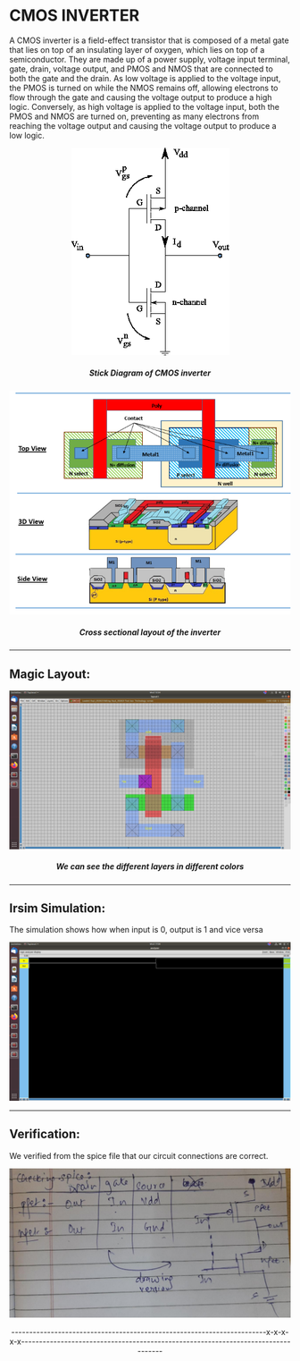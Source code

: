 # **CMOS INVERTER**

A CMOS inverter is a field-effect transistor that is composed of a metal gate that lies on top of an insulating layer of oxygen, which lies on top of a semiconductor. They are made up of a power supply, voltage input terminal, gate, drain, voltage output, and PMOS and NMOS that are connected to both the gate and the drain. As low voltage is applied to the voltage input, the PMOS is turned on while the NMOS remains off, allowing electrons to flow through the gate and causing the voltage output to produce a high logic. Conversely, as high voltage is applied to the voltage input, both the PMOS and NMOS are turned on, preventing as many electrons from reaching the voltage output and causing the voltage output to produce a low logic.

<p align="center">
 <img src="Pictures\Schematic-of-a-CMOS-Inverter-Circuit.png"> 
</p>

<h5 align="center">Stick Diagram of CMOS inverter </h5>


<p align="center">
  <img src="Pictures\layout5.png"> 
</p>
<h5 align="center">  Cross sectional layout of the inverter </h5>

<hr/>

## Magic Layout: 
<p align="center">
  <img src="Pictures\Screenshot from 2022-01-19 15-54-15.png "> 
</p>
<h5 align="center"> We can see the different layers in different colors </h5> 
<hr/> 

## Irsim Simulation: 
The simulation shows how when input is 0, output is 1 and vice versa
<p align="center">
  <img src="Pictures\irsim.png "> 
</p>

<hr/> 

## Verification:
We verified from the spice file that our circuit connections are correct. 
<p align="center">
  <img src="Pictures\verify.jpeg "> 
</p>

<p align= "center">
-----------------------------------------------------------------------x-x-x-x-x----------------------------------------------------------------------------------
</p>
